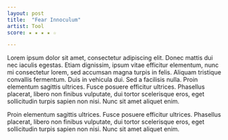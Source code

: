 ```yaml
---
layout: post
title:  "Fear Innoculum"
artist: Tool
score: ★ ★ ★ ★ ☆

---
```


Lorem ipsum dolor sit amet, consectetur adipiscing elit. Donec mattis dui nec iaculis egestas. Etiam dignissim, ipsum vitae efficitur elementum, nunc mi consectetur lorem, sed accumsan magna turpis in felis. Aliquam tristique convallis fermentum. Duis in vehicula dui. Sed a facilisis nulla. Proin elementum sagittis ultrices. Fusce posuere efficitur ultrices. Phasellus placerat, libero non finibus vulputate, dui tortor scelerisque eros, eget sollicitudin turpis sapien non nisi. Nunc sit amet aliquet enim.

Proin elementum sagittis ultrices. Fusce posuere efficitur ultrices. Phasellus placerat, libero non finibus vulputate, dui tortor scelerisque eros, eget sollicitudin turpis sapien non nisi. Nunc sit amet aliquet enim.
